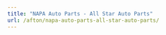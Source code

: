 ```yaml
---
title: "NAPA Auto Parts - All Star Auto Parts"
url: /afton/napa-auto-parts-all-star-auto-parts/
---
```

